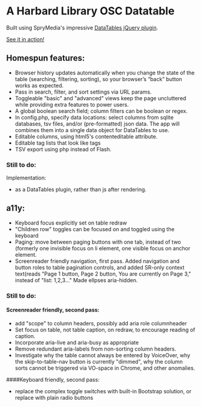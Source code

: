 # A Harbard Library OSC Datatable
Built using SpryMedia's impressive [DataTables jQuery plugin](https://www.datatables.net).

[See it in action!](http://curlsandsuch.com/datatable/)

## Homespun features:
- Browser history updates automatically when you change the state of the table (searching, filtering, sorting), so your browser’s “back” button works as expected.
- Pass in search, filter, and sort settings via URL params.
- Toggleable "basic" and "advanced" views keep the page uncluttered while providing extra features to power users.
- A global boolean search field; column filters can be boolean or regex.
- In config.php, specify data locations: select columns from sqlite databases, tsv files, and/or (pre-formatted) json data. The app will combines them into a single data object for DataTables to use.
- Editable columns, using html5's contenteditable attribute.
- Editable tag lists that look like tags
- TSV export using php instead of Flash.

### Still to do:
Implementation:
- as a DataTables plugin, rather than js after rendering.

## a11y:
- Keyboard focus explicitly set on table redraw
- "Children row" toggles can be focused on and toggled using the keyboard
- Paging: move between paging buttons with one tab, instead of two (formerly one invisible focus on li element, one visible focus on anchor element.
- Screenreader friendly navigation, first pass. Added navigation and button roles to table pagination controls, and added SR-only context text(reads "Page 1 button, Page 2 button, You are currently on Page 3," instead of "list: 1,2,3..." Made ellpses aria-hidden. 

### Still to do:
#### Screenreader friendly, second pass: 
- add "scope" to column headers, possibly add aria role columnheader
- Set focus on table, not table caption, on redraw, to encourage reading of caption.
- Incorporate aria-live and aria-busy as appropriate
- Remove redundant aria-labels from non-sorting column headers.
- Investigate why the table cannot always be entered by VoiceOver, why the skip-to-table-nav button is currently "dimmed", why the column sorts cannot be triggered via VO-space in Chrome, and other anomalies.

####Keyboard friendly, second pass:
- replace the complex toggle switches with built-in Bootstrap solution, or replace with plain radio buttons

 
